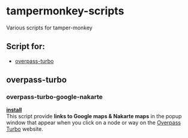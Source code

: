 # tampermonkey-scripts
Various scripts for tamper-monkey

## Script for:
- [overpass-turbo](#overpass-turbo
)



## overpass-turbo
### overpass-turbo-google-nakarte
**[install](https://raw.githubusercontent.com/markcla16/tampermonkey-scripts/main/tampermonkey-scripts/overpass-turbo-google-nakarte.user.js)**\
This script provide **links to Google maps & Nakarte maps** in the popup window that appear when you click on a node or way on the [Overpass Turbo](https://overpass-turbo.eu/) website.

